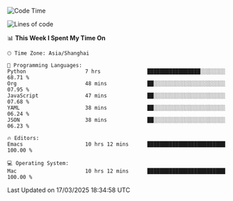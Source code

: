<!--START_SECTION:waka-->
![Code Time](http://img.shields.io/badge/Code%20Time-2%2C578%20hrs%2043%20mins-blue)

![Lines of code](https://img.shields.io/badge/From%20Hello%20World%20I%27ve%20Written-335.3%20thousand%20lines%20of%20code-blue)

📊 **This Week I Spent My Time On** 

```text
🕑︎ Time Zone: Asia/Shanghai

💬 Programming Languages: 
Python                   7 hrs               █████████████████░░░░░░░░   68.71 % 
Org                      48 mins             ██░░░░░░░░░░░░░░░░░░░░░░░   07.95 % 
JavaScript               47 mins             ██░░░░░░░░░░░░░░░░░░░░░░░   07.68 % 
YAML                     38 mins             ██░░░░░░░░░░░░░░░░░░░░░░░   06.24 % 
JSON                     38 mins             ██░░░░░░░░░░░░░░░░░░░░░░░   06.23 % 

🔥 Editors: 
Emacs                    10 hrs 12 mins      █████████████████████████   100.00 % 

💻 Operating System: 
Mac                      10 hrs 12 mins      █████████████████████████   100.00 % 
```


 Last Updated on 17/03/2025 18:34:58 UTC
<!--END_SECTION:waka-->
